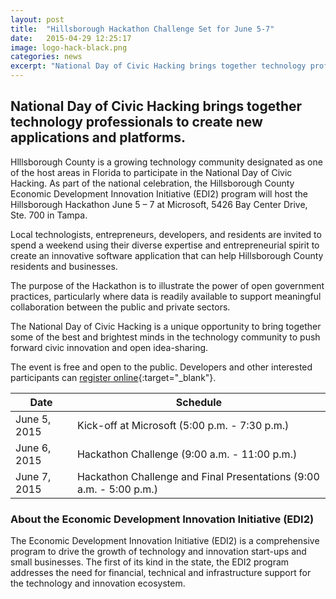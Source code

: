 ```yaml
---
layout: post
title:  "Hillsborough Hackathon Challenge Set for June 5-7"
date:   2015-04-29 12:25:17
image: logo-hack-black.png
categories: news
excerpt: "National Day of Civic Hacking brings together technology professionals to create new applications and platforms."
---
```


## National Day of Civic Hacking brings together technology professionals to create new applications and platforms.

Hlllsborough County is a growing technology community designated as one of the host areas in Florida to participate in the National Day of Civic Hacking. As part of the national celebration, the Hillsborough County Economic Development Innovation Initiative (EDI2) program will host the Hillsborough Hackathon June 5 – 7 at Microsoft, 5426 Bay Center Drive, Ste. 700 in Tampa.

Local technologists, entrepreneurs, developers, and residents are invited to spend a weekend using their diverse expertise and entrepreneurial spirit to create an innovative software application that can help Hillsborough County residents and businesses.

The purpose of the Hackathon is to illustrate the power of open government practices, particularly where data is readily available to support meaningful collaboration between the public and private sectors.

The National Day of Civic Hacking is a unique opportunity to bring together some of the best and brightest minds in the technology community to push forward civic innovation and open idea-sharing.

The event is free and open to the public. Developers and other interested participants can [register online]({{site.eventbrite}}){:target="_blank"}.

<div class="table-responsive">
	<table class="table table-striped">
		<thead>
			<tr>
				<th>Date</th>
				<th>Schedule</th>
			</tr>
		</thead>
		<tbody>
			<tr>
				<td>June 5, 2015</td>
				<td>Kick-off at Microsoft (5:00 p.m. - 7:30 p.m.)</td>
			</tr>
			<tr>
				<td>June 6, 2015</td>
				<td>Hackathon Challenge (9:00 a.m. - 11:00 p.m.) </td>
			</tr>
			<tr>
				<td>June 7, 2015</td>
				<td>Hackathon Challenge and Final Presentations (9:00 a.m. - 5:00 p.m.) </td>
			</tr>
		</tbody>
	</table>
</div>

### About the Economic Development Innovation Initiative (EDI2)

The Economic Development Innovation Initiative (EDI2) is a comprehensive program to drive the growth of technology and innovation start-ups and small businesses. The first of its kind in the state, the EDI2 program addresses the need for financial, technical and infrastructure support for the technology and innovation ecosystem.

